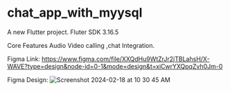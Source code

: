 # chat_app_with_myysql

A new Flutter project.
Fluter SDK 3.16.5

Core Features Audio Video calling ,chat Integration.

Figma Link:
https://www.figma.com/file/XXQdHu9WtZrJr2jTBLahsH/X-WAVE?type=design&node-id=0-1&mode=design&t=xiCwrYXQpqZvh0Jm-0

Figma Design:
![Screenshot 2024-02-18 at 10 30 45 AM](https://github.com/ibrahimsm83/xwave2_audio_video_calling/assets/60535727/f519ab18-e679-45e5-a05d-a8d852f8c683)
